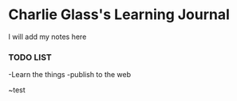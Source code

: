 # Charlie Glass's Learning Journal

I will add my notes here

### TODO LIST
-Learn the things
-publish to the web

~test
